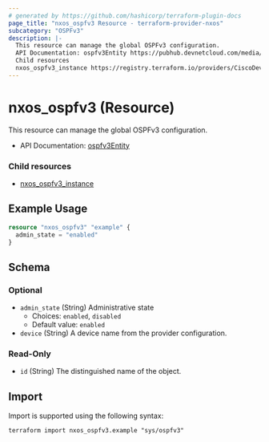 ```yaml
---
# generated by https://github.com/hashicorp/terraform-plugin-docs
page_title: "nxos_ospfv3 Resource - terraform-provider-nxos"
subcategory: "OSPFv3"
description: |-
  This resource can manage the global OSPFv3 configuration.
  API Documentation: ospfv3Entity https://pubhub.devnetcloud.com/media/dme-docs-10-2-2/docs/Routing%20and%20Forwarding/ospfv3:Entity/
  Child resources
  nxos_ospfv3_instance https://registry.terraform.io/providers/CiscoDevNet/nxos/latest/docs/resources/ospfv3_instance
---
```


# nxos_ospfv3 (Resource)

This resource can manage the global OSPFv3 configuration.

- API Documentation: [ospfv3Entity](https://pubhub.devnetcloud.com/media/dme-docs-10-2-2/docs/Routing%20and%20Forwarding/ospfv3:Entity/)

### Child resources

- [nxos_ospfv3_instance](https://registry.terraform.io/providers/CiscoDevNet/nxos/latest/docs/resources/ospfv3_instance)

## Example Usage

```terraform
resource "nxos_ospfv3" "example" {
  admin_state = "enabled"
}
```

<!-- schema generated by tfplugindocs -->
## Schema

### Optional

- `admin_state` (String) Administrative state
  - Choices: `enabled`, `disabled`
  - Default value: `enabled`
- `device` (String) A device name from the provider configuration.

### Read-Only

- `id` (String) The distinguished name of the object.

## Import

Import is supported using the following syntax:

```shell
terraform import nxos_ospfv3.example "sys/ospfv3"
```
